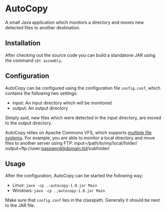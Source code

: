 AutoCopy
=
A small Java application which monitors a directory and moves new detected files to another destination.

## Installation
After checking out the source code you can build a standalone JAR using the command `sbt assembly`.

## Configuration
AutoCopy can be configured using the configuration file `config.conf`, which contains the following two settings:

* input: An input directory which will be monitored
* output: An output directory

Simply said, new files which were detected in the input directory, are moved to the output directory.

AutoCopy relies on Apache Commons VFS, which supports [multiple file systems](http://commons.apache.org/proper/commons-vfs/filesystems.html). For example, you are able to monitor a local directory and move files to another server using FTP:
    input=/path/to/my/local/folder/
    output=ftp://user:password@domain.tld/subfolder/

## Usage
After the configuration, AutoCopy can be started the following way:
* Linux: `java -cp .:autocopy-1.0.jar Main`
* Windows: `java -cp .;autocopy-1.0.jar Main`

Make sure that `config.conf` lies in the classpath. Generally it should be next to the JAR file.
